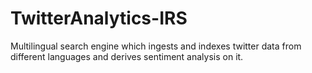 # TwitterAnalytics-IRS
Multilingual search engine which ingests and indexes twitter data from different languages and derives sentiment analysis on it. 

